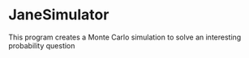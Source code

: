 # JaneSimulator
This program creates a Monte Carlo simulation to solve an interesting probability question
